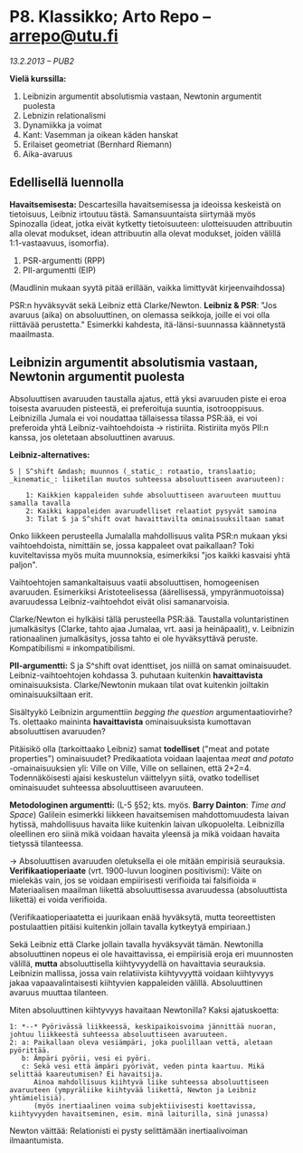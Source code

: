 # P8. Klassikko; Arto Repo &ndash; arrepo@utu.fi #
*13.2.2013 &ndash; PUB2*

**Vielä kurssilla:**

1. Leibnizin argumentit absolutismia vastaan, Newtonin argumentit puolesta
2. Lebnizin relationalismi
3. Dynamiikka ja voimat
4. Kant: Vasemman ja oikean käden hanskat
5. Erilaiset geometriat (Bernhard Riemann)
6. Aika-avaruus

## Edellisellä luennolla ##

**Havaitsemisesta:** Descartesilla havaitsemisessa ja ideoissa keskeistä on tietoisuus, Leibniz irtoutuu tästä. Samansuuntaista siirtymää myös Spinozalla (ideat, jotka eivät kytketty tietoisuuteen: ulotteisuuden attribuutin alla olevat modukset, idean attribuutin alla olevat modukset, joiden välillä 1:1-vastaavuus, isomorfia). 
1. PSR-argumentti (RPP)
2. PII-argumentti (EIP)

(Maudlinin mukaan syytä pitää erillään, vaikka limittyvät kirjeenvaihdossa)

PSR:n hyväksyvät sekä Leibniz että Clarke/Newton. **Leibniz &amp; PSR**: "Jos avaruus (aika) on absoluuttinen, on olemassa seikkoja, joille ei voi olla riittävää perustetta." Esimerkki kahdesta, itä-länsi-suunnassa käännetystä maailmasta.

## Leibnizin argumentit absolutismia vastaan, Newtonin argumentit puolesta ##

Absoluuttisen avaruuden taustalla ajatus, että yksi avaruuden piste ei eroa toisesta avaruuden pisteestä, ei preferoituja suuntia, isotrooppisuus. Leibnizilla Jumala ei voi noudattaa tällaisessa tilassa PSR:ää, ei voi preferoida yhtä Leibniz-vaihtoehdoista &rarr; ristiriita. Ristiriita myös PII:n kanssa, jos oletetaan absoluuttinen avaruus.

**Leibniz-alternatives:**

    S | S^shift &mdash; muunnos (_static_: rotaatio, translaatio; _kinematic_: liiketilan muutos suhteessa absoluuttiseen avaruuteen): 

        1: Kaikkien kappaleiden suhde absoluuttiseen avaruuteen muuttuu samalla tavalla
        2: Kaikki kappaleiden avaruudelliset relaatiot pysyvät samoina
        3: Tilat S ja S^shift ovat havaittavilta ominaisuuksiltaan samat 

Onko liikkeen perusteella Jumalalla mahdollisuus valita PSR:n mukaan yksi vaihtoehdoista, nimittäin se, jossa kappaleet ovat paikallaan? Toki kuviteltavissa myös muita muunnoksia, esimerkiksi "jos kaikki kasvaisi yhtä paljon".

Vaihtoehtojen samankaltaisuus vaatii absoluuttisen, homogeenisen avaruuden. Esimerkiksi Aristoteelisessa (äärellisessä, ympyränmuotoissa) avaruudessa Leibniz-vaihtoehdot eivät olisi samanarvoisia. 

Clarke/Newton ei hylkäisi tällä perusteella PSR:ää. Taustalla voluntaristinen jumalkäsitys (Clarke, tahto ajaa Jumalaa, vrt. aasi ja heinäpaalit), v. Leibnizin rationaalinen jumalkäsitys, jossa tahto ei ole hyväksyttävä peruste. Kompatibilismi &equiv; inkompatibilismi.

**PII-argumentti:** S ja S^shift ovat identtiset, jos niillä on samat ominaisuudet. Leibniz-vaihtoehtojen kohdassa 3. puhutaan kuitenkin **havaittavista** ominaisuuksista. Clarke/Newtonin mukaan tilat ovat kuitenkin joiltakin ominaisuuksiltaan erit.

Sisältyykö Leibnizin argumenttiin _begging the question_ argumentaatiovirhe? Ts. olettaako maininta **havaittavista** ominaisuuksista kumottavan absoluuttisen avaruuden?

Pitäisikö olla (tarkoittaako Leibniz) samat **todelliset** ("meat and potate properties") ominaisuudet? Predikaatiota voidaan laajentaa _meat and potato_ -omainaisuuksien yli: Ville on Ville, Ville on sellainen, että 2+2=4. Todennäköisesti ajaisi keskustelun väittelyyn siitä, ovatko todelliset ominaisuudet suhteessa absoluuttiseen avaruuteen.

**Metodologinen argumentti:** (L-5 §52; kts. myös. **Barry Dainton**: _Time and Space_) Galilein esimerkki liikkeen havaitsemisen mahdottomuudesta laivan hytissä, mahdollisuus havaita liike kuitenkin laivan ulkopuolelta. Leibnizilla oleellinen ero siinä mikä voidaan havaita yleensä ja mikä voidaan havaita tietyssä tilanteessa.

&rarr; Absoluuttisen avaruuden oletuksella ei ole mitään empirisiä seurauksia. **Verifikaatioperiaate** (vrt. 1900-luvun looginen positivismi): Väite on mielekäs vain, jos se voidaan empiirisesti verifioida tai falsifioida &equiv; Materiaalisen maailman liikettä absoluuttisessa avaruudessa (absoluuttista liikettä) ei voida verifioida.

(Verifikaatioperiaatetta ei juurikaan enää hyväksytä, mutta teoreettisten postulaattien pitäisi kuitenkin jollain tavalla kytkeytyä empiriaan.)

Sekä Leibniz että Clarke jollain tavalla hyväksyvät tämän. Newtonilla absoluuttinen nopeus ei ole havaittavissa, ei empiirisiä eroja eri muunnosten välillä, **mutta** absoluuttisella kiihtyvyydellä on havaittavia seurauksia. Leibnizin mallissa, jossa vain relatiivista kiihtyvyyttä voidaan kiihtyvyys jakaa vapaavalintaisesti kiihtyvien kappaleiden välillä. Absoluuttinen avaruus muuttaa tilanteen.

Miten absoluuttinen kiihtyvyys havaitaan Newtonilla? Kaksi ajatuskoetta:

    1: *--* Pyörivässä liikkeessä, keskipaikoisvoima jännittää nuoran, johtuu liikkeestä suhteessa absoluuttiseen avaruuteen.
    2: a: Paikallaan oleva vesiämpäri, joka puolillaan vettä, aletaan pyörittää.
       b: Ämpäri pyörii, vesi ei pyöri.
       c: Sekä vesi että ämpäri pyörivät, veden pinta kaartuu. Mikä selittää kaareutumisen? Ei havaitsija. 
          Ainoa mahdollisuus kiihtyvä liike suhteessa absoluuttiseen avaruuteen (ympyräliike kiihtyvää liikettä, Newton ja Leibniz yhtämielisiä). 
          (myös inertiaalinen voima subjektiivisesti koettavissa, kiihtyvyyden havaitseminen, esim. minä laiturilla, sinä junassa)

Newton väittää: Relationisti ei pysty selittämään inertiaalivoiman ilmaantumista.
